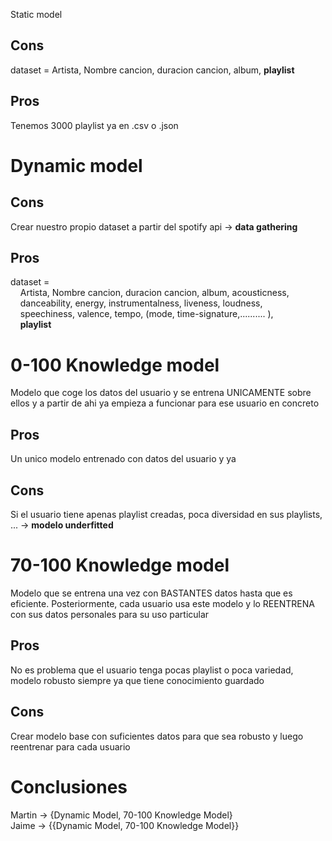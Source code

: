 Static model
## Cons
dataset = Artista, Nombre cancion, duracion cancion, album, **playlist**
## Pros
Tenemos 3000 playlist ya en .csv o .json

# Dynamic model
## Cons
Crear nuestro propio dataset a partir del spotify api -> **data gathering**

## Pros
dataset = \
&nbsp; &nbsp; Artista, Nombre cancion, duracion cancion, album, acousticness,\
&nbsp; &nbsp; danceability, energy, instrumentalness, liveness, loudness,  
&nbsp; &nbsp; speechiness, valence,
tempo, (mode, time-signature,.......... ),\
&nbsp; &nbsp; **playlist**

# 0-100 Knowledge model
Modelo que coge los datos del usuario y se entrena UNICAMENTE sobre ellos y a partir de ahi ya empieza a funcionar para ese usuario en concreto
## Pros
Un unico modelo entrenado con datos del usuario y ya
## Cons 
Si el usuario tiene apenas playlist creadas, poca diversidad en sus playlists, ... -> **modelo underfitted**


# 70-100 Knowledge model
Modelo que se entrena  una vez con BASTANTES datos hasta que es eficiente. Posteriormente, cada usuario usa este modelo y lo REENTRENA con sus datos personales para su uso particular
## Pros
No es problema que el usuario tenga pocas playlist o poca variedad, modelo robusto siempre ya que tiene conocimiento guardado
## Cons
Crear modelo base con suficientes datos para que sea robusto y luego reentrenar para cada usuario
    
# Conclusiones
Martin -> {Dynamic Model, 70-100 Knowledge Model}\
Jaime  -> {{Dynamic Model, 70-100 Knowledge Model}}
